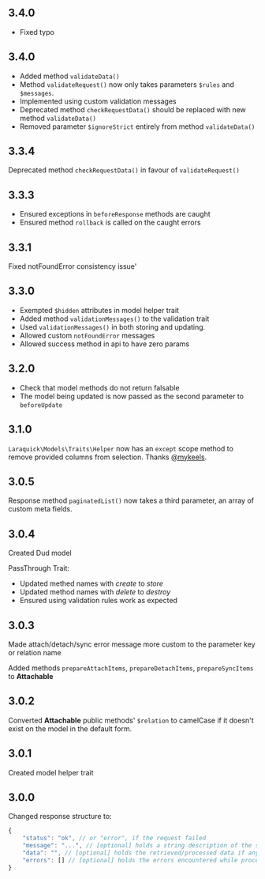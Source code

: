 ## 3.4.0

- Fixed typo
## 3.4.0

- Added method `validateData()`
- Method `validateRequest()` now only takes parameters `$rules` and `$messages`.
- Implemented using custom validation messages
- Deprecated method `checkRequestData()` should be replaced with new method `validateData()`
- Removed parameter `$ignoreStrict` entirely from method `validateData()`

## 3.3.4

Deprecated method `checkRequestData()` in favour of `validateRequest()`

## 3.3.3

- Ensured exceptions in `beforeResponse` methods are caught
- Ensured method `rollback` is called on the caught errors

## 3.3.1

Fixed notFoundError consistency issue'

## 3.3.0

- Exempted `$hidden` attributes in model helper trait
- Added method `validationMessages()` to the validation trait
- Used `validationMessages()` in both storing and updating.
- Allowed custom `notFoundError` messages
- Allowed success method in api to have zero params

## 3.2.0

- Check that model methods do not return falsable
- The model being updated is now passed as the second parameter to `beforeUpdate`

## 3.1.0

`Laraquick\Models\Traits\Helper` now has an `except` scope method to remove provided
columns from selection. Thanks [@mykeels](https://github.com/mykeels).

## 3.0.5

Response method `paginatedList()` now takes a third parameter, an array
of custom meta fields.

## 3.0.4

Created Dud model

PassThrough Trait:
- Updated methed names with *create* to *store*
- Updated method names with *delete* to *destroy*
- Ensured using validation rules work as expected

## 3.0.3

Made attach/detach/sync error message more custom to the parameter key or relation
name

Added methods `prepareAttachItems`, `prepareDetachItems`, `prepareSyncItems` to **Attachable**

## 3.0.2

Converted **Attachable** public methods' `$relation` to camelCase if it doesn't exist
on the model in the default form.

## 3.0.1

Created model helper trait

## 3.0.0

Changed response structure to:

```javascript
{
	"status": "ok", // or "error", if the request failed
	"message": "...", // [optional] holds a string description of the status
	"data": "", // [optional] holds the retrieved/processed data if any
	"errors": [] // [optional] holds the errors encountered while processing the request
}
```